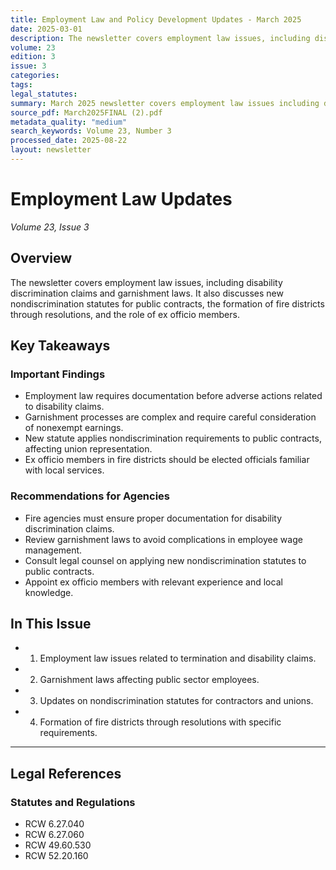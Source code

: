 ```yaml
---
title: Employment Law and Policy Development Updates - March 2025
date: 2025-03-01
description: The newsletter covers employment law issues, including disability discrimination claims and garnishment laws. It also discusses new nondiscrimination statutes for public contracts, the formation of fire districts through resolutions, and the role of ex officio members.
volume: 23
edition: 3
issue: 3
categories: 
tags: 
legal_statutes: 
summary: March 2025 newsletter covers employment law issues including disability discrimination claims and documentation requirements, examines garnishment laws affecting public sector employees under RCW 6.27.040 and RCW 6.27.060, discusses new nondiscrimination statutes for public contracts under RCW 49.60.530 affecting union representation, and provides guidance on fire district formation through resolutions and ex officio member appointment under RCW 52.20.160.
source_pdf: March2025FINAL (2).pdf
metadata_quality: "medium"
search_keywords: Volume 23, Number 3
processed_date: 2025-08-22
layout: newsletter
---
```



# Employment Law Updates

*Volume 23, Issue 3*

## Overview

The newsletter covers employment law issues, including disability discrimination claims and garnishment laws. It also discusses new nondiscrimination statutes for public contracts, the formation of fire districts through resolutions, and the role of ex officio members.

## Key Takeaways

### Important Findings

- Employment law requires documentation before adverse actions related to disability claims.
- Garnishment processes are complex and require careful consideration of nonexempt earnings.
- New statute applies nondiscrimination requirements to public contracts, affecting union representation.
- Ex officio members in fire districts should be elected officials familiar with local services.

### Recommendations for Agencies

- Fire agencies must ensure proper documentation for disability discrimination claims.
- Review garnishment laws to avoid complications in employee wage management.
- Consult legal counsel on applying new nondiscrimination statutes to public contracts.
- Appoint ex officio members with relevant experience and local knowledge.

## In This Issue

- 1. Employment law issues related to termination and disability claims.
- 2. Garnishment laws affecting public sector employees.
- 3. Updates on nondiscrimination statutes for contractors and unions.
- 4. Formation of fire districts through resolutions with specific requirements.

---

## Legal References

### Statutes and Regulations

- RCW 6.27.040
- RCW 6.27.060
- RCW 49.60.530
- RCW 52.20.160

